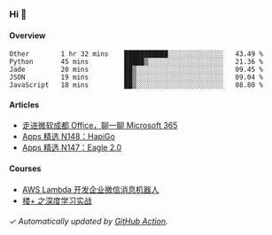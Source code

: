 ### Hi 👋

#### Overview

<!--START_SECTION:waka-->
```text
Other        1 hr 32 mins    ███████████░░░░░░░░░░░░░░   43.49 % 
Python       45 mins         █████▒░░░░░░░░░░░░░░░░░░░   21.36 % 
Jade         20 mins         ██▒░░░░░░░░░░░░░░░░░░░░░░   09.45 % 
JSON         19 mins         ██▒░░░░░░░░░░░░░░░░░░░░░░   09.04 % 
JavaScript   18 mins         ██▒░░░░░░░░░░░░░░░░░░░░░░   08.80 % 
```
<!--END_SECTION:waka-->

#### Articles

<!-- BLOG:START -->
- [走进微软成都 Office，聊一聊 Microsoft 365](http://huhuhang.com/post/sspai/65152)
- [Apps 精选 N148：HapiGo](http://huhuhang.com/post/product-hunt/product-hunt-n148)
- [Apps 精选 N147：Eagle 2.0](http://huhuhang.com/post/product-hunt/product-hunt-n147)
<!-- BLOG:END -->

#### Courses

<!-- SYL:START -->
- [AWS Lambda 开发企业微信消息机器人](https://lanqiao.cn/courses/2868)
- [楼+ 之深度学习实战](https://lanqiao.cn/courses/2617)
<!-- SYL:END -->

###### ✓ Automatically updated by [GitHub Action](https://github.com/huhuhang/huhuhang/actions).

